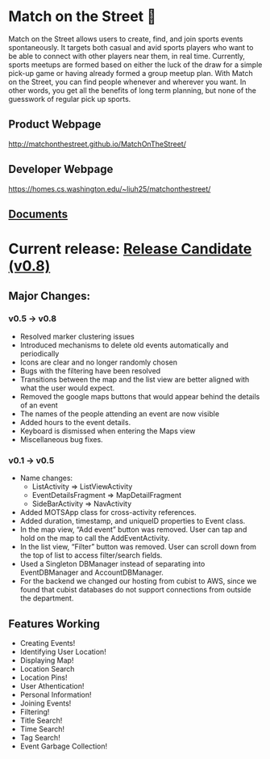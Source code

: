 # Match on the Street :football:
Match on the Street allows users to create, find, and join sports events spontaneously. It targets both casual and avid sports players who want to be able to connect with other players near them, in real time. Currently, sports meetups are formed based on either the luck of the draw for a simple pick-up game or having already formed a group meetup plan. With Match on the Street, you can find people whenever and wherever you want. In other words, you get all the benefits of long term planning, but none of the guesswork of regular pick up sports.

## Product Webpage
http://matchonthestreet.github.io/MatchOnTheStreet/

## Developer Webpage
https://homes.cs.washington.edu/~liuh25/matchonthestreet/

## [Documents](https://github.com/MatchOnTheStreet/Docs)

# Current release: [Release Candidate (v0.8)](https://github.com/MatchOnTheStreet/MatchOnTheStreet/releases/tag/v0.8)

## Major Changes:
### v0.5 -> v0.8
* Resolved marker clustering issues
* Introduced mechanisms to delete old events automatically and periodically
* Icons are clear and no longer randomly chosen
* Bugs with the filtering have been resolved
* Transitions between the map and the list view are better aligned with what the user would expect.
* Removed the google maps buttons that would appear behind the details of an event
* The names of the people attending an event are now visible 
* Added hours to the event details.
* Keyboard is dismissed when entering the Maps view
* Miscellaneous bug fixes.

### v0.1 -> v0.5
* Name changes:
  * ListActivity ⇒  ListViewActivity
  * EventDetailsFragment ⇒ MapDetailFragment
  * SideBarActivity ⇒ NavActivity
* Added MOTSApp class for cross-activity references.
* Added duration, timestamp, and uniqueID properties to Event class.
* In the map view, “Add event” button was removed. User can tap and hold on the map to call the AddEventActivity.
* In the list view, “Filter” button was removed. User can scroll down from the top of list to access filter/search fields.
* Used a Singleton DBManager instead of separating into EventDBManager and AccountDBManager.
* For the backend we changed our hosting from cubist to AWS, since we found that cubist databases do not support connections from outside the department.

## Features Working
* Creating Events!
* Identifying User Location!
* Displaying Map!
* Location Search
* Location Pins!
* User Athentication!
* Personal Information!
* Joining Events!
* Filtering!
* Title Search!
* Time Search!
* Tag Search!
* Event Garbage Collection!



